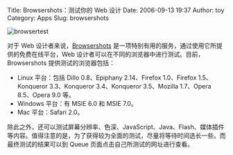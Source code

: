 Title: Browsershots：测试你的 Web 设计
Date: 2006-09-13 19:37
Author: toy
Category: Apps
Slug: browsershots

![browsertest](http://i.linuxtoy.org/i/browsertest.png)

对于 Web 设计者来说，[Browsershots](http://browsershots.org)
是一项特别有用的服务，通过使用它所提供的免费在线平台，Web
设计者可以在不同的浏览器中进行测试。目前，Browsershots
提供测试的浏览器包括：

-   Linux 平台：包括 Dillo 0.8、Epiphany 2.14、Firefox 1.0、Firefox
    1.5、Konqueror 3.3、Konqueror 3.4、Konqueror 3.5、Mozilla 1.7、Opera
    8.5、Opera 9.0 等。
-   Windows 平台：有 MSIE 6.0 和 MSIE 7.0。
-   Mac 平台：Safari 2.0。

除此之外，还可以测试屏幕分辨率、色深、JavaScript、Java、Flash、媒体插件等内容。值得注意的是，为了获得较为全面的测试，尽量将等待时间选长一些。而最终测试的结果可以到
Queue 页面点击自己所测试的网址进行查看。
